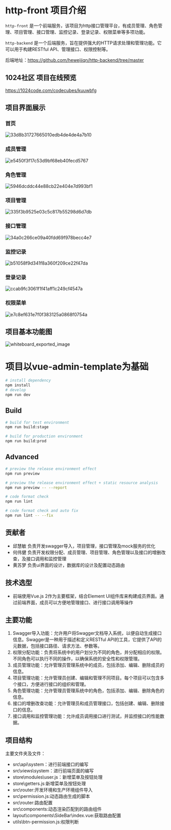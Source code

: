 # http-front 项目介绍
`http-front` 是一个前端服务，该项目为http接口管理平台，有成员管理、角色管理、项目管理、接口管理、监控记录、登录记录、权限菜单等多项功能。

`http-backend` 是一个后端服务，旨在提供强大的HTTP请求处理和管理功能。它可以用于构建RESTful API、管理接口、权限控制等。

后端地址：https://github.com/heweijiqn/http-backend/tree/master

## 1024社区 项目在线预览

https://1024code.com/codecubes/kuuwbfg

## 项目界面展示

### 首页

![33d8b31727665010edb4de4de4a7b10](https://github.com/heweijiqn/http-front/assets/87916335/aa83c0e6-039e-4dce-8417-edb5700a4e98)

### 成员管理

![e5450f3f17c53d9bf68eb40fecd5767](https://github.com/heweijiqn/http-front/assets/87916335/aeccedee-6c57-4a82-a54b-52473fde36a8)

### 角色管理

![5946dcddc44e88cb22e404e7d993bf1](https://github.com/heweijiqn/http-front/assets/87916335/e6eeb99b-081c-4b00-b0f9-5c7120f7a84a)

### 项目管理

![335f3b9525e03c5c817b55298d6d7db](https://github.com/heweijiqn/http-front/assets/87916335/d6595f24-e0d4-438b-9f53-c0290e876a03)

### 接口管理

![34a0c266ce09a40fdd69f978becc4e7](https://github.com/heweijiqn/http-front/assets/87916335/094d1a3f-3d84-414e-adae-c7ca2841c1e4)

### 监控记录

![b51058f9d341f8a360f209ce22f47da](https://github.com/heweijiqn/http-front/assets/87916335/4c390246-a615-4203-8fdc-3c80794171ef)

### 登录记录

![ccab9fc3061f1f41aff1c249cf4547a](https://github.com/heweijiqn/http-front/assets/87916335/235232b0-e7d9-479d-b19c-050d54cf06c7)

### 权限菜单
![e7c8ef631e7f0f383125a0868f0754a](https://github.com/heweijiqn/http-front/assets/87916335/c2c5123a-a67a-4d16-9219-2514f4cb75b0)


## 项目基本功能图

![whiteboard_exported_image](https://github.com/heweijiqn/http-front/assets/87916335/fc8f3828-be2b-4ffa-83e3-f3cc4c9b407e)


# 项目以vue-admin-template为基础

```bash
# install dependency
npm install
# develop
npm run dev
```


## Build

```bash
# build for test environment
npm run build:stage

# build for production environment
npm run build:prod
```

## Advanced

```bash
# preview the release environment effect
npm run preview

# preview the release environment effect + static resource analysis
npm run preview -- --report

# code format check
npm run lint

# code format check and auto fix
npm run lint -- --fix
```
## 贡献者
- 邱慧敏
负责开发swagger导入，项目管理，接口管理及mock服务的优化
- 何伟健
负责开发权限分配、成员管理、项目管理、角色管理以及接口的增删改查，及接口调用和监控管理
- 黄苏梦
负责ui界面的设计，数据库的设计及配置动态路由

## 技术选型
- 前端使用Vue.js 2作为主要框架，结合Element UI组件库来构建成员界面。通过前端界面，成员可以方便地管理接口、进行接口调用等操作

## 主要功能
1. Swagger导入功能：允许用户将Swagger文档导入系统，以便自动生成接口信息。Swagger是一种用于描述和定义RESTful API的工具，它提供了API的元数据，包括接口路径、请求方法、参数等。
2. 权限分配功能：负责将系统中的用户划分为不同的角色，并分配相应的权限。不同角色可以执行不同的操作，以确保系统的安全性和权限管理。
3. 成员管理功能：允许管理员管理系统中的成员，包括添加、编辑、删除成员的信息。
4. 项目管理功能：允许管理员创建、编辑和管理不同项目。每个项目可以包含多个接口，方便进行接口的组织和管理。
5. 角色管理功能：允许管理员管理系统中的角色，包括添加、编辑、删除角色的信息。
6. 接口的增删改查功能：允许管理员和成员管理接口，包括创建、编辑、删除接口的信息。
7. 接口调用和监控管理功能：允许成员调用接口进行测试，并监控接口的性能数据。

## 项目结构

主要文件夹及文件：
  - src\api\system：进行前端接口的编写
  - src\views\system：进行前端页面的编写
  - store\modules\user.js：新增菜单及按钮处理
  - store\getters.js:新增菜单及按钮处理
  - src\router:开发环境和生产环境组件导入
  - src\permission.js:动态路由生成的脚本
  - src\router:路由配置
  - src\components:动态渲染匹配到的路由组件
  - layout\components\SideBar\index.vue:获取路由配置
  - utils\btn-permission.js:权限判断

